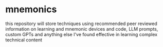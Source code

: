 # mnemonics
this repository will store techniques using recommended peer reviewed information on learning and mnemonic devices and code, LLM prompts, custom GPTs and anything else I've found effective in learning complex technical content 
